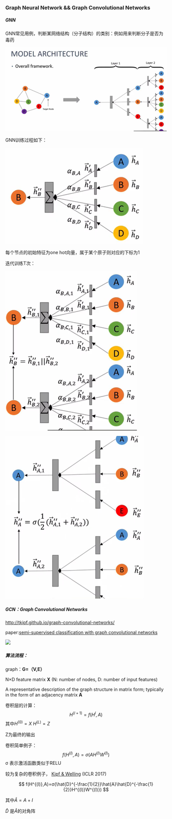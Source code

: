 ### Graph Neural Network && Graph Convolutional Networks

##### GNN

GNN常见用例，判断某网络结构（分子结构）的类别：例如用来判断分子是否为毒药

![](./pics/1.png)



GNN训练过程如下：

![](./pics/2.png)

每个节点的初始特征为one hot向量，属于某个原子则对应的下标为1



迭代训练T次：

![](./pics/3.png)

![](./pics/4.png)









##### GCN：Graph Convolutional Networks

[<http://tkipf.github.io/graph-convolutional-networks/>]()

paper:[semi-supervised classification with graph convolutional networks](https://openreview.net/pdf?id=SJU4ayYgl)



![](./pics/5.png)

##### 算法流程：

graph：**G=（V,E）**

N×D feature matrix **X** (N: number of nodes, D: number of input features)

A representative description of the graph structure in matrix form; typically in the form of an adjacency matrix **A** 

卷积层的计算：
$$
H^{(l+1)}=f(H^l,A)
$$
其中$H^{(0)}=X$ $H^{(L)}=Z$

Z为最终的输出



卷积简单例子：
$$
f(H^{(l)},A)=σ(AH^{(l)}W^{(l)})
$$
σ 表示激活函数类似于RELU

较为复杂的卷积例子， [Kipf & Welling](http://arxiv.org/abs/1609.02907) (ICLR 2017)


$$
f(H^{(l)},A)=σ(\hat{D}^{-\frac{1}{2}}\hat{A}\hat{D}^{-\frac{1}{2}}H^{(l)}W^{(l)})
$$


其中$\hat{A}=A+I$ 

$\hat{D}$ 是$\hat{A}$的对角阵



